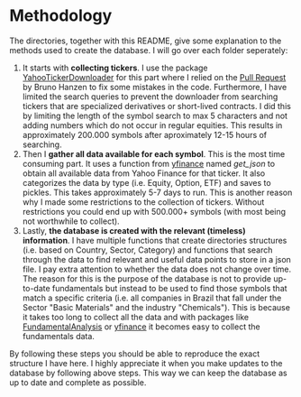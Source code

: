 # Methodology
The directories, together with this README, give some explanation to the methods used to create the database. I will
go over each folder seperately:

1. It starts with **collecting tickers**. I use the package 
[YahooTickerDownloader](https://github.com/Benny-/Yahoo-ticker-symbol-downloader) for this part where I relied on the
[Pull Request](https://github.com/Benny-/Yahoo-ticker-symbol-downloader/pull/58) by Bruno Hanzen to fix some mistakes
in the code. Furthermore, I have limited the search queries to prevent the downloader from searching tickers that are
specialized derivatives or short-lived contracts. I did this by limiting the length of the symbol search to max 5 
characters and not adding numbers which do not occur in regular equities. This results in approximately 200.000 symbols
after aproximately 12-15 hours of searching.
2. Then I **gather all data available for each symbol**. This is the most time consuming part. It uses a function from
[yfinance](https://github.com/ranaroussi/yfinance) named *get_json* to obtain all available data from Yahoo Finance for
that ticker. It also categorizes the data by type (i.e. Equity, Option, ETF) and saves to pickles. This takes 
approximately 5-7 days to run. This is another reason why I made some restrictions to the collection of tickers. 
Without restrictions you could end up with 500.000+ symbols (with most being not worthwhile to collect).
3. Lastly, **the database is created with the relevant (timeless) information**. I have multiple functions that create 
directories structures (i.e. based on Country, Sector, Category) and functions that search through the data to find 
relevant and useful data points to  store in a json file. I pay extra attention to whether the data does not change over
time. The reason for this is the purpose of the database is not to provide up-to-date fundamentals but instead to be 
used to find those symbols that match a specific criteria (i.e. all companies in Brazil that fall under the Sector 
"Basic Materials" and the  industry "Chemicals"). This is because it takes too long to collect all the data and 
with packages like [FundamentalAnalysis](https://github.com/JerBouma/FundamentalAnalysis) or 
[yfinance](https://github.com/ranaroussi/yfinance) it becomes easy to collect the fundamentals data.

By following these steps you should be able to reproduce the exact structure I have here. I highly appreciate it when
you make updates to the database by following above steps. This way we can keep the database as up to date and complete 
as possible.